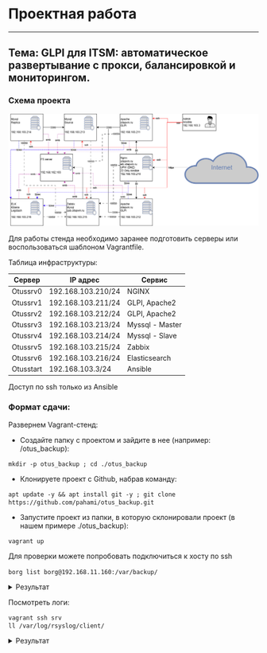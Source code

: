 # Проектная работа
-------------------------------------------------

## Тема: GLPI для ITSM: автоматическое развертывание с прокси, балансировкой и мониторингом.

### Схема проекта

![Схема сети](assets/images/otus_project.png)

Для работы стенда необходимо заранее подготовить серверы или воспользоваться шаблоном Vagrantfile. 

Таблица инфраструктуры:

| Сервер | IP адрес | Сервис |
|---|---|---|
| Otussrv0 | 192.168.103.210/24 | NGINX |
| Otussrv1 | 192.168.103.211/24 | GLPI, Apache2 |
| Otussrv2 | 192.168.103.212/24 | GLPI, Apache2 |
| Otussrv3 | 192.168.103.213/24 | Myssql - Master |
| Otussrv4 | 192.168.103.214/24 | Myssql - Slave |
| Otussrv5 | 192.168.103.215/24 | Zabbix |
| Otussrv6 | 192.168.103.216/24 | Elasticsearch |
| Otusstart| 192.168.103.3/24 | Ansible |

Доступ по ssh только из Ansible


### Формат сдачи: 






Развернем Vagrant-стенд:
  - Создайте папку с проектом и зайдите в нее (например: /otus_backup):
```
mkdir -p otus_backup ; cd ./otus_backup
```
  - Клонируете проект с Github, набрав команду:
```
apt update -y && apt install git -y ; git clone https://github.com/pahami/otus_backup.git
```
  - Запустите проект из папки, в которую склонировали проект (в нашем примере ./otus_backup):

```
vagrant up
```

Для проверки можете попробовать подключиться к хосту по ssh

```borg list borg@192.168.11.160:/var/backup/```

<details>
<summary> Результат </summary>

```
vagrant@client:~$ borg list borg@192.168.56.10:/var/backup/
borg@192.168.56.10's password: 
Enter passphrase for key ssh://borg@192.168.56.10/var/backup: 
etc-2025-02-23_19:28:39              Sun, 2025-02-23 19:28:40 [4542de5de86caee43fc62d0919fb67f963eb29151dc6e1c2fd0d4cda56fae114]
etc-2025-02-23_20:01:05              Sun, 2025-02-23 20:01:06 [f2ec4629ac31ffb52bc408b450140f56222a099b5dffe0c93dfa9717ca749ae7]
```
</details>

Посмотреть логи:


```
vagrant ssh srv
ll /var/log/rsyslog/client/
```

<details>
<summary> Результат </summary>

```
vagrant@srv:~$ ll /var/log/rsyslog/client/
total 52
drwxr-xr-x 2 syslog syslog  4096 Feb 23 19:32 ./
drwxr-xr-x 4 syslog syslog  4096 Feb 23 19:28 ../
-rw-r----- 1 syslog adm      355 Feb 23 19:32 dbus-daemon.log
-rw-r----- 1 syslog adm     3179 Feb 23 19:28 python3.log
-rw-r----- 1 syslog adm      546 Feb 23 19:28 rsyslogd.log
-rw-r----- 1 syslog adm     1276 Feb 23 19:58 sshd.log
-rw-r----- 1 syslog adm    12232 Feb 23 20:07 sshpass.log
-rw-r----- 1 syslog adm     4776 Feb 23 19:28 sudo.log
-rw-r----- 1 syslog adm      567 Feb 23 19:58 systemd-logind.log
-rw-r----- 1 syslog adm     3730 Feb 23 20:07 systemd.log

```
</details>
